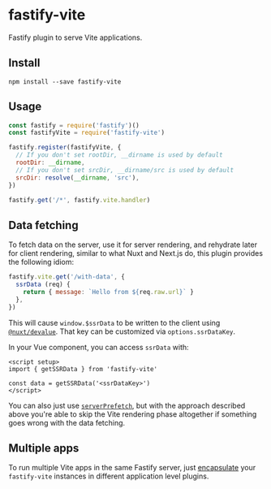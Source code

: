 # fastify-vite

Fastify plugin to serve Vite applications.

## Install

```
npm install --save fastify-vite
```

## Usage

```js
const fastify = require('fastify')()
const fastifyVite = require('fastify-vite')

fastify.register(fastifyVite, {
  // If you don't set rootDir, __dirname is used by default
  rootDir: __dirname,
  // If you don't set srcDir, __dirname/src is used by default
  srcDir: resolve(__dirname, 'src'),
})

fastify.get('/*', fastify.vite.handler)
```

## Data fetching

To fetch data on the server, use it for server rendering, and rehydrate later 
for client rendering, similar to what Nuxt and Next.js do, this plugin provides 
the following idiom:

```js
fastify.vite.get('/with-data', {
  ssrData (req) {
    return { message: `Hello from ${req.raw.url}` }
  },
})
```

This will cause `window.$ssrData` to be written to the client using 
[`@nuxt/devalue`][0]. That key can be customized via `options.ssrDataKey`.

[0]: https://github.com/nuxt-contrib/devalue

In your Vue component, you can access `ssrData` with:

```vue
<script setup>
import { getSSRData } from 'fastify-vite'

const data = getSSRData('<ssrDataKey>')
</script>
```
  
You can also just use [`serverPrefetch`][1], but with the approach described 
above you're able to skip the Vite rendering phase altogether if something goes 
wrong with the data fetching.

[1]: https://github.com/vuejs/vue-next/commit/c73b4a0e10b7627d2d0d851e9abfeac9b6317e45

## Multiple apps

To run multiple Vite apps in the same Fastify server, just [encapsulate][2] your 
`fastify-vite` instances in different application level plugins.

[2]: https://github.com/fastify/fastify/blob/master/docs/Encapsulation.md
